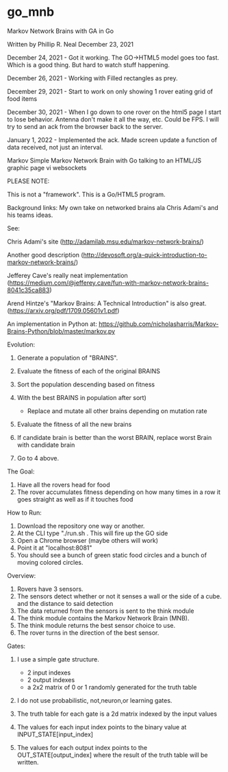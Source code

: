 # go_mnb
Markov Network Brains with GA in Go

Written by Phillip R. Neal
December 23, 2021

December 24, 2021 - Got it working. The GO->HTML5 model goes too fast.
Which is a good thing. But hard to watch stuff happening. 


December 26, 2021 - Working with Filled rectangles as prey. 

December 29, 2021 - Start to work on only showing 1 rover eating grid
of food items

December 30, 2021 - When I go down to one rover on the html5 page
I start to lose behavior. Antenna don't make it all the way, etc.
Could be FPS. I will try to send an ack from the browser back to the
server.

January 1, 2022 - Implemented the ack. Made screen update a function of
data received, not just an interval.


Markov Simple Markov Network Brain with Go talking to
an HTML/JS graphic page vi websockets

PLEASE NOTE: 

This is not a "framework". This is a Go/HTML5 program.

Background links:
My own take on networked brains ala Chris Adami's and
his teams ideas.

See: 

 Chris Adami's site (http://adamilab.msu.edu/markov-network-brains/)

 Another good description (http://devosoft.org/a-quick-introduction-to-markov-network-brains/)

 Jefferey Cave's really neat implementation
 (https://medium.com/@jefferey.cave/fun-with-markov-network-brains-8041c35ca883)

 Arend Hintze's "Markov Brains: A Technical Introduction" is also great. (https://arxiv.org/pdf/1709.05601v1.pdf)

An implementation in Python at:
https://github.com/nicholasharris/Markov-Brains-Python/blob/master/markov.py

Evolution:

1. Generate a population of "BRAINS".
2. Evaluate the fitness of each of the original BRAINS
3. Sort the population descending based on fitness
4. With the best BRAINS in population after sort)
    - Replace and mutate all other brains depending on mutation rate

5. Evaluate the fitness of all the new brains 
6. If candidate brain is better than the worst BRAIN, 
   replace worst Brain with candidate brain
7. Go to 4 above.

The Goal:

1. Have all the rovers head for food 
3. The rover accumulates fitness depending on how many times in a row
   it goes straight as well as if it touches food
 

How to Run:
1. Download the repository one way or another.
2. At the CLI type "./run.sh . This will fire up the GO side
3. Open a Chrome browser (maybe others will work)
3. Point it at "localhost:8081"
4. You should see a bunch of green static food circles and
   a bunch of moving colored circles.

Overview:

1. Rovers have 3 sensors.
2. The sensors detect whether or not it senses a wall or the side of a cube.
and the distance to said detection
3. The data returned from the sensors is sent to the think module
4. The think module contains the Markov Network Brain (MNB).
5. The think module returns the best sensor choice to use.
6. The rover turns in the direction of the best sensor.

Gates:

1. I use a simple gate structure.
    - 2 input indexes 
    - 2 output indexes
    - a 2x2 matrix of 0 or 1 randomly generated for the truth table

2. I do not use probabilistic, not,neuron,or learning gates.

3. The truth table for each gate is a 2d matrix indexed by the input values

4. The values for each input index points to the binary value at INPUT_STATE[input_index]

5. The values for each output index points to the OUT_STATE[output_index] where the result of the truth table will be written.


